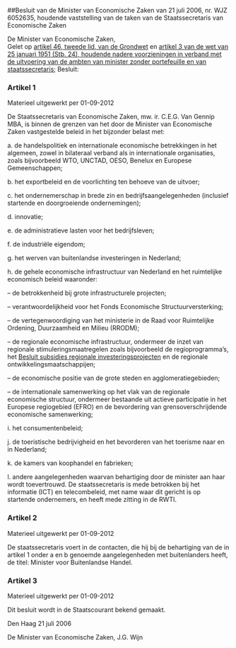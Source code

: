 <meta http-equiv='Content-Type' content='text/html; charset=utf-8' />

##Besluit van de Minister van Economische Zaken van 21 juli 2006, nr. WJZ 6052635, houdende vaststelling van de taken van de Staatssecretaris van Economische Zaken

De Minister van Economische Zaken,  
Gelet op [artikel 46, tweede lid, van de Grondwet](../../../../../../../../../wet/grondwet/BWBR0001840/README.md) en [artikel 3 van de wet van 25 januari 1951 (Stb. 24), houdende nadere voorzieningen in verband met de uitvoering van de ambten van minister zonder portefeuille en van staatssecretaris](../../../../../../../../../wet/wet/voorzieningen/in/verband/met/ambten/van/minister/zonder/portefeuille/etc/BWBR0002069/README.md);
Besluit:    

### Artikel  1  
Materieel uitgewerkt per 01-09-2012 

De Staatssecretaris van Economische Zaken, mw. ir. C.E.G. Van Gennip MBA, is binnen de grenzen van het door de Minister van Economische Zaken vastgestelde beleid in het bijzonder belast met: 

a. de handelspolitiek en internationale economische betrekkingen in het algemeen, zowel in bilateraal verband als in internationale organisaties, zoals bijvoorbeeld WTO, UNCTAD, OESO, Benelux en Europese Gemeenschappen;  

b. het exportbeleid en de voorlichting ten behoeve van de uitvoer;  

c. het ondernemerschap in brede zin en bedrijfsaangelegenheden (inclusief startende en doorgroeiende ondernemingen);  

d. innovatie;  

e. de administratieve lasten voor het bedrijfsleven;  

f. de industriële eigendom;  

g. het werven van buitenlandse investeringen in Nederland;  

h. de gehele economische infrastructuur van Nederland en het ruimtelijke economisch beleid waaronder: 

– de betrokkenheid bij grote infrastructurele projecten;  

– verantwoordelijkheid voor het Fonds Economische Structuurversterking;  

– de vertegenwoordiging van het ministerie in de Raad voor Ruimtelijke Ordening, Duurzaamheid en Milieu (RRODM);  

– de regionale economische infrastructuur, ondermeer de inzet van regionale stimuleringsmaatregelen zoals bijvoorbeeld de regioprogramma’s, het [Besluit subsidies regionale investeringsprojecten](../../../../../../../../../AMvB/besluit/subsidies/regionale/investeringsprojecten/2000/BWBR0011582/README.md) en de regionale ontwikkelingsmaatschappijen;  

– de economische positie van de grote steden en agglomeratiegebieden;  

– de internationale samenwerking op het vlak van de regionale economische structuur, ondermeer bestaande uit actieve participatie in het Europese regiogebied (EFRO) en de bevordering van grensoverschrijdende economische samenwerking;    

i. het consumentenbeleid;  

j. de toeristische bedrijvigheid en het bevorderen van het toerisme naar en in Nederland;  

k. de kamers van koophandel en fabrieken;  

l. andere aangelegenheden waarvan behartiging door de minister aan haar wordt toevertrouwd.   De staatssecretaris is mede betrokken bij het informatie (ICT) en telecombeleid, met name waar dit gericht is op startende ondernemers, en heeft mede zitting in de RWTI. 

### Artikel  2  
Materieel uitgewerkt per 01-09-2012 

De staatssecretaris voert in de contacten, die hij bij de behartiging van de in artikel 1 onder a en b genoemde aangelegenheden met buitenlanders heeft, de titel: Minister voor Buitenlandse Handel. 

### Artikel  3  
Materieel uitgewerkt per 01-09-2012 

Dit besluit wordt in de Staatscourant bekend gemaakt. 

Den Haag 
21 juli 2006   

De 
Minister van Economische Zaken, 
J.G. Wijn     
